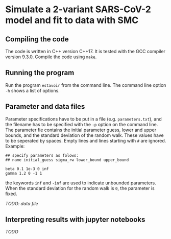 # Simulate a 2-variant SARS-CoV-2 model and fit to data with SMC

## Compiling the code

The code is written in C++ version C++17. It is tested with the GCC compiler
version 9.3.0. Compile the code using `make`.

## Running the program

Run the program `estavoir` from the command line. The command line option `-h`
shows a list of options.

## Parameter and data files

Parameter specifications have to be put in a file (e.g. `parameters.txt`), and
the filename has to be specified with the `-p` option on the command line.
The parameter fie contains the initial parameter guess, lower and upper bounds,
and the standard deviation of the random walk. These values have to be seperated
by spaces. Empty lines and lines starting with `#` are ignored. Example:

```
## specify parameters as folows:
## name initial_guess sigma_rw lower_bound upper_bound

beta 0.1 1e-3 0 inf
gamma 1.2 0 -1 1
```
the keywords `inf` and `-inf` are used to indicate unbounded parameters.
When the standard deviation for the random walk is `0`, the parameter is fixed.

*TODO: data file*


## Interpreting results with jupyter notebooks

*TODO*
